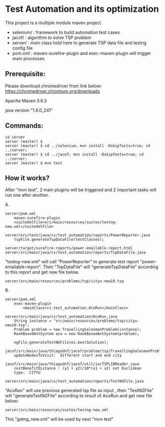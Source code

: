 # Test Automation and its optimization

This project is a multiple module maven project.

- selenium/           : framework to build automation test cases
- jacof/              : algorithm to solve TSP problem
- server/             : main class hold here to generate TSP data file and testng config file
- pom.xml             : maven-surefire-plugin and exec-maven-plugin will trigger main processes


## Prerequisite:

Please download chromedriver from link below:
https://chromedriver.chromium.org/downloads

Apache Maven 3.6.3

java version "1.8.0_241"


## Commands:
```
cd server
server (master) $
server (master) $ cd ../selenium; mvn install -DskipTests=true; cd ../server;
server (master) $ cd ../jacof; mvn install -DskipTests=true; cd ../server;
server (master) $ mvn test
```

## How it works?
After "mvn test", 2 main plugins will be triggered and 2 important tasks will run one after another.

A.
```
server/pom.xml
    maven-surefire-plugin
    <suiteXmlFile>src/main/resources/suites/testng-new.xml</suiteXmlFile>

server/src/test/java/cs/test_automation/reports/PowerReporter.java
    tspFile.generateTspDataFile(testClasses);

server/target/surefire-reports/power-emailable-report.html
server/src/main/java/cs/test_automation/reports/TspDataFile.java
```

"testng-new.xml" will call "PowerReporter" to generate test report "power-emailable-report".
Then "TspDataFile" will "generateTspDataFile" according to this report and get new file below.
```
server/src/main/resources/problems/tsp/cityu-new10.tsp
```


B.
```
server/pom.xml
    exec-maven-plugin
        <mainClass>cs.test_automation.AcoRun</mainClass> 

server/src/main/java/cs/test_automation/AcoRun.java
    String instance = "src/main/resources/problems/tsp/cityu-new10.tsp";
    Problem problem = new TravellingSalesmanProblem(instance);
    RankBasedAntSystem aco = new RankBasedAntSystem(problem);

    ngFile.generateTestNGFile(es.bestSolution);

jacof/src/main/java/thiagodnf/jacof/problem/tsp/TravellingSalesmanProblem.java
    updateNodesToVisit:  different start and end city

jacof/src/main/java/thiagodnf/jacof/util/io/TSPLIBReader.java
    costBenefitDistance : (y1 + y2)/10*(x1 + x2) not Euclidean
    type:  CITYU

server/src/main/java/cs/test_automation/reports/TestNGFile.java

```

"AcoRun" will use previous generated tsp file as input ,
then "TestNGFile" will "generateTestNGFile" according to result of AcoRun and get new file below:
```
server/src/main/resources/suites/testng-new.xml
```

This "getng_new.xml" will be used by next "mvn test"
